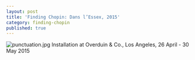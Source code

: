 ```yaml
---
layout: post
title: 'Finding Chopin: Dans l’Essex, 2015'
category: finding-chopin
published: true
---
```


![punctuation.jpg]({{site.baseurl}}/assets/img/2015_finding_chopin_dans_lessex_02.jpg)
Installation at Overduin & Co., Los Angeles, 26 April - 30 May 2015
